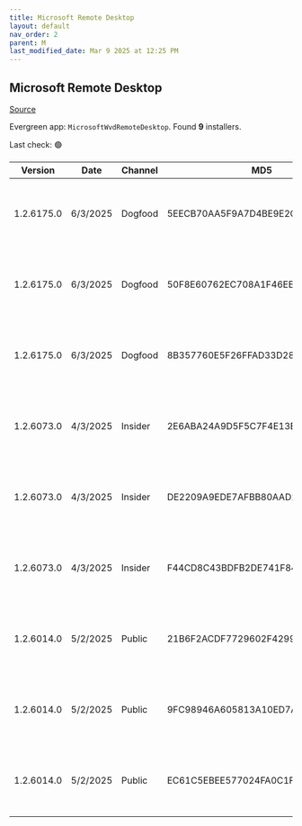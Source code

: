 ```yaml
---
title: Microsoft Remote Desktop
layout: default
nav_order: 2
parent: M
last_modified_date: Mar 9 2025 at 12:25 PM
---
```


## Microsoft Remote Desktop

[Source](https://docs.microsoft.com/en-us/azure/virtual-desktop/connect-windows-7-10)

Evergreen app: `MicrosoftWvdRemoteDesktop`. Found **9** installers.

Last check: 🟢

| Version    | Date     | Channel | MD5                              | Sha2                                                                                                                             | Architecture | URI                                                                                                                                                                                                                                                                  |
| ---------- | -------- | ------- | -------------------------------- | -------------------------------------------------------------------------------------------------------------------------------- | ------------ | -------------------------------------------------------------------------------------------------------------------------------------------------------------------------------------------------------------------------------------------------------------------- |
| 1.2.6175.0 | 6/3/2025 | Dogfood | 5EECB70AA5F9A7D4BE9E2CCE5EAFBAFC | 1D229125848DEB8B208DDB10F619A4BB1F2CB296C512DAD33A019585A3BA9586B1F39CFB556CD5B158085D82D5AF56014F4BC4514EBAEB07E836D4B4911976F5 | ARM64        | [https://res.cdn.office.net/remote-desktop-windows-client/1e8f0994-1598-4afe-86c6-f1a76ed4785f/RemoteDesktop_1.2.6175.0_ARM64.msi](https://res.cdn.office.net/remote-desktop-windows-client/1e8f0994-1598-4afe-86c6-f1a76ed4785f/RemoteDesktop_1.2.6175.0_ARM64.msi) |
| 1.2.6175.0 | 6/3/2025 | Dogfood | 50F8E60762EC708A1F46EEEE5514352C | 7BA618E1A924860CA062FF4226A865366C8BB42125FDC2DBD86AF4212AA9D9806686B26CD77B2D25C24F7B193F4B3EE8B6E7A27629B5720FD7FC85E4CDC726FD | x64          | [https://res.cdn.office.net/remote-desktop-windows-client/3861fa1e-3f00-4b68-bbf9-b2773197df1e/RemoteDesktop_1.2.6175.0_x64.msi](https://res.cdn.office.net/remote-desktop-windows-client/3861fa1e-3f00-4b68-bbf9-b2773197df1e/RemoteDesktop_1.2.6175.0_x64.msi)     |
| 1.2.6175.0 | 6/3/2025 | Dogfood | 8B357760E5F26FFAD33D28F9F54BA61D | 4C3FCC13C8BF87EDDC2D2BADDBE7D2149E245FCC717CADB96CFD63989B9EF41039F1FE1A9B06845082098995860921907ED6960F26EE6761DF4201BFE1CD6ACE | x86          | [https://res.cdn.office.net/remote-desktop-windows-client/949e81d8-4627-409c-8e93-e032989e66c4/RemoteDesktop_1.2.6175.0_x86.msi](https://res.cdn.office.net/remote-desktop-windows-client/949e81d8-4627-409c-8e93-e032989e66c4/RemoteDesktop_1.2.6175.0_x86.msi)     |
| 1.2.6073.0 | 4/3/2025 | Insider | 2E6ABA24A9D5F5C7F4E13EE6D49C4D65 | 5A8E6969DC730FFD52E4D6BD401717A569215AE7F42070BE3741F5CEEFE4999297D0A8C4FCA590C407CAED8697674CD45D1AF416DBC1CE13F2499AB21755A8F2 | ARM64        | [https://res.cdn.office.net/remote-desktop-windows-client/0853f1b5-be87-4deb-8e84-43f8b15017a2/RemoteDesktop_1.2.6073.0_ARM64.msi](https://res.cdn.office.net/remote-desktop-windows-client/0853f1b5-be87-4deb-8e84-43f8b15017a2/RemoteDesktop_1.2.6073.0_ARM64.msi) |
| 1.2.6073.0 | 4/3/2025 | Insider | DE2209A9EDE7AFBB80AAD240885C92B9 | EF06F9D6DAA91254A3D4B9B475940F44261BC5D64A1178FB03DE55274DD492433AA8378E15528BA869516C675DE5E9C4336CCA1B85063F51181C2089814E44C6 | x64          | [https://res.cdn.office.net/remote-desktop-windows-client/a6069d65-2a00-46b5-82c7-c5dda363b373/RemoteDesktop_1.2.6073.0_x64.msi](https://res.cdn.office.net/remote-desktop-windows-client/a6069d65-2a00-46b5-82c7-c5dda363b373/RemoteDesktop_1.2.6073.0_x64.msi)     |
| 1.2.6073.0 | 4/3/2025 | Insider | F44CD8C43BDFB2DE741F8482E672F31E | B2190126040875A5B4A5FC34A25ED45D109428887CEE0AED783C6CDF22B75C932BE9981B27A849BE0FB3A2D2B24025B0629873F9D36670AC2120A2E76240E377 | x86          | [https://res.cdn.office.net/remote-desktop-windows-client/6630f19d-8c6b-47a7-80c7-a499fd626635/RemoteDesktop_1.2.6073.0_x86.msi](https://res.cdn.office.net/remote-desktop-windows-client/6630f19d-8c6b-47a7-80c7-a499fd626635/RemoteDesktop_1.2.6073.0_x86.msi)     |
| 1.2.6014.0 | 5/2/2025 | Public  | 21B6F2ACDF7729602F42992DEA596924 | 552ACF65B96712A6AAF2723C3BAAD5F6471076C481DF6423F2806C40E18F55F21D107BF4FABD6EE1FB91F41737DA6458AC6E5752167D1ACFCF38C4D552B85682 | ARM64        | [https://res.cdn.office.net/remote-desktop-windows-client/903fd1b5-2762-47a9-8edf-6cc60707cbec/RemoteDesktop_1.2.6014.0_ARM64.msi](https://res.cdn.office.net/remote-desktop-windows-client/903fd1b5-2762-47a9-8edf-6cc60707cbec/RemoteDesktop_1.2.6014.0_ARM64.msi) |
| 1.2.6014.0 | 5/2/2025 | Public  | 9FC98946A605813A10ED7A4BA1B4F6DD | 98DB24242AA295F7C28360216A979F4C4671630946D1900974DE9C97CD6A3575C17827B88DC9B017AD0663DFDCADC6281EAFD513E69C1C2AEA0375B8D3707069 | x64          | [https://res.cdn.office.net/remote-desktop-windows-client/ee26385b-eedd-427e-ad89-bbe0864828b8/RemoteDesktop_1.2.6014.0_x64.msi](https://res.cdn.office.net/remote-desktop-windows-client/ee26385b-eedd-427e-ad89-bbe0864828b8/RemoteDesktop_1.2.6014.0_x64.msi)     |
| 1.2.6014.0 | 5/2/2025 | Public  | EC61C5EBEE577024FA0C1FD10525FF71 | F2D4932404BE24A61210C16ED4012D339D0E44F0A5876B831E9F813437E802C2AF53014A0E153E8004978BA7B53C828592A0B2118A51A31E61BA2B0FE52719AE | x86          | [https://res.cdn.office.net/remote-desktop-windows-client/b1d35495-e67a-4d2f-bca0-d2c72bea75e2/RemoteDesktop_1.2.6014.0_x86.msi](https://res.cdn.office.net/remote-desktop-windows-client/b1d35495-e67a-4d2f-bca0-d2c72bea75e2/RemoteDesktop_1.2.6014.0_x86.msi)     |
